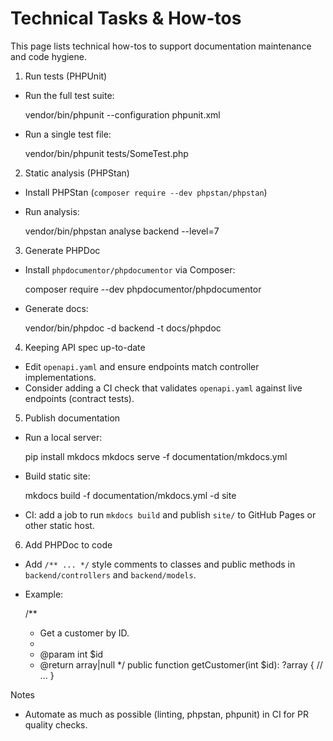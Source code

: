 # Technical Tasks & How-tos

This page lists technical how-tos to support documentation maintenance and code hygiene.

1) Run tests (PHPUnit)

- Run the full test suite:

  vendor/bin/phpunit --configuration phpunit.xml

- Run a single test file:

  vendor/bin/phpunit tests/SomeTest.php

2) Static analysis (PHPStan)

- Install PHPStan (`composer require --dev phpstan/phpstan`)
- Run analysis:

  vendor/bin/phpstan analyse backend --level=7

3) Generate PHPDoc

- Install `phpdocumentor/phpdocumentor` via Composer:

  composer require --dev phpdocumentor/phpdocumentor

- Generate docs:

  vendor/bin/phpdoc -d backend -t docs/phpdoc

4) Keeping API spec up-to-date

- Edit `openapi.yaml` and ensure endpoints match controller implementations.
- Consider adding a CI check that validates `openapi.yaml` against live endpoints (contract tests).

5) Publish documentation

- Run a local server:

  pip install mkdocs
  mkdocs serve -f documentation/mkdocs.yml

- Build static site:

  mkdocs build -f documentation/mkdocs.yml -d site

- CI: add a job to run `mkdocs build` and publish `site/` to GitHub Pages or other static host.

6) Add PHPDoc to code

- Add `/** ... */` style comments to classes and public methods in `backend/controllers` and `backend/models`.
- Example:

  /**
   * Get a customer by ID.
   *
   * @param int $id
   * @return array|null
   */
  public function getCustomer(int $id): ?array
  {
      // ...
  }

Notes

- Automate as much as possible (linting, phpstan, phpunit) in CI for PR quality checks.
